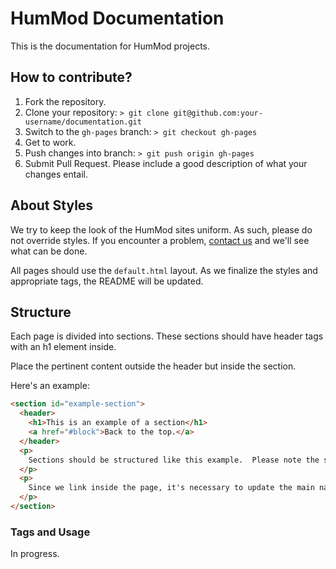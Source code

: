 # HumMod Documentation

This is the documentation for HumMod projects.

## How to contribute?
1. Fork the repository.
2. Clone your repository: `> git clone git@github.com:your-username/documentation.git`
3. Switch to the `gh-pages` branch: `> git checkout gh-pages`
4. Get to work.
5. Push changes into branch: `> git push origin gh-pages`
6. Submit Pull Request.  Please include a good description of what your changes entail.

## About Styles
We try to keep the look of the HumMod sites uniform.  As such, please do not override styles.  If you encounter a problem, [contact us](http://hummod.org/contact) and we'll see what can be done.

All pages should use the `default.html` layout.  As we finalize the styles and appropriate tags, the README will be updated.

## Structure
Each page is divided into sections.  These sections should have header tags with an h1 element inside.

Place the pertinent content outside the header but inside the section.

Here's an example:

```html
<section id="example-section">
  <header>
    <h1>This is an example of a section</h1>
    <a href="#block">Back to the top.</a>
  </header>
  <p>
    Sections should be structured like this example.  Please note the section, header, and h1 tags.  Further, the section has an id that corresponds to the sections header.  This unique id is used for linking within the page.
  </p>
  <p>
    Since we link inside the page, it's necessary to update the main nav group up top.
  </p>
</section>
``` 

### Tags and Usage
In progress.